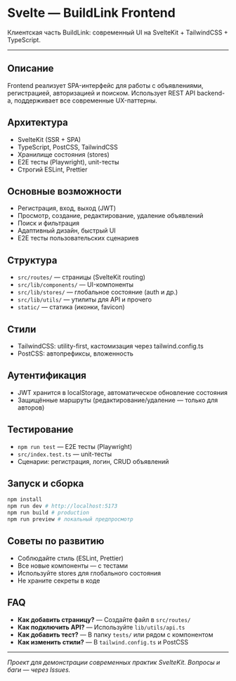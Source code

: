 # Svelte — BuildLink Frontend

Клиентская часть BuildLink: современный UI на SvelteKit + TailwindCSS + TypeScript.

---

## Описание
Frontend реализует SPA-интерфейс для работы с объявлениями, регистрацией, авторизацией и поиском. Использует REST API backend-а, поддерживает все современные UX-паттерны.

## Архитектура
- SvelteKit (SSR + SPA)
- TypeScript, PostCSS, TailwindCSS
- Хранилище состояния (stores)
- E2E тесты (Playwright), unit-тесты
- Строгий ESLint, Prettier

## Основные возможности
- Регистрация, вход, выход (JWT)
- Просмотр, создание, редактирование, удаление объявлений
- Поиск и фильтрация
- Адаптивный дизайн, быстрый UI
- E2E тесты пользовательских сценариев

## Структура
- `src/routes/` — страницы (SvelteKit routing)
- `src/lib/components/` — UI-компоненты
- `src/lib/stores/` — глобальное состояние (auth и др.)
- `src/lib/utils/` — утилиты для API и прочего
- `static/` — статика (иконки, favicon)

## Стили
- TailwindCSS: utility-first, кастомизация через tailwind.config.ts
- PostCSS: автопрефиксы, вложенность

## Аутентификация
- JWT хранится в localStorage, автоматическое обновление состояния
- Защищённые маршруты (редактирование/удаление — только для авторов)

## Тестирование
- `npm run test` — E2E тесты (Playwright)
- `src/index.test.ts` — unit-тесты
- Сценарии: регистрация, логин, CRUD объявлений

## Запуск и сборка
```bash
npm install
npm run dev # http://localhost:5173
npm run build # production
npm run preview # локальный предпросмотр
```

## Советы по развитию
- Соблюдайте стиль (ESLint, Prettier)
- Все новые компоненты — с тестами
- Используйте stores для глобального состояния
- Не храните секреты в коде

## FAQ
- **Как добавить страницу?** — Создайте файл в `src/routes/`
- **Как подключить API?** — Используйте `lib/utils/api.ts`
- **Как добавить тест?** — В папку `tests/` или рядом с компонентом
- **Как изменить стили?** — В `tailwind.config.ts` и PostCSS

---

_Проект для демонстрации современных практик SvelteKit. Вопросы и баги — через Issues._
